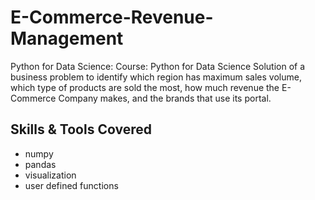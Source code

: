 # E-Commerce-Revenue-Management
Python for Data Science:
Course: Python for Data Science
Solution of a business problem to identify which region has maximum sales volume, which type of products are sold the most, how much revenue the E-Commerce Company makes, and the brands that use its portal.

## Skills & Tools Covered
- numpy
- pandas
- visualization
- user defined functions
